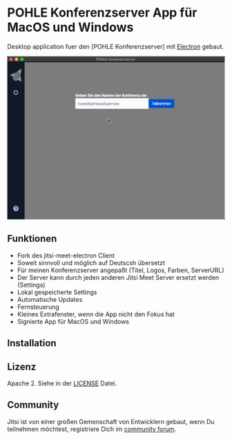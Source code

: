 # POHLE Konferenzserver App für MacOS und Windows

Desktop application fuer den [POHLE Konferenzserver] mit [Electron] gebaut. 

![](screenshot.png)

## Funktionen

- Fork des jitsi-meet-electron Client
- Soweit sinnvoll und möglich auf Deutscsh übersetzt
- Für meinen Konferenzserver angepaßt (Titel, Logos, Farben, ServerURL)
- Der Server kann durch jeden anderen Jitsi Meet Server ersetzt werden (Settings)
- Lokal gespeicherte Settings
- Automatische Updates
- Fernsteuerung
- Kleines Extrafenster, wenn die App nicht den Fokus hat
- Signierte App für MacOS und Windows 

## Installation



## Lizenz

Apache 2. Siehe in der [LICENSE] Datei.

## Community

Jitsi ist von einer großen Gemenschaft von Entwicklern gebaut, wenn Du teilnehmen 
möchtest, registriere Dich im [community forum].

[Jitsi Meet Original]: https://github.com/jitsi/jitsi-meet
[Electron]: https://electronjs.org/
[Download]: https://github.com/cpohle/jitsi-meet-electron/releases/latest
[community forum]: https://community.jitsi.org/
[LICENSE]: LICENSE
